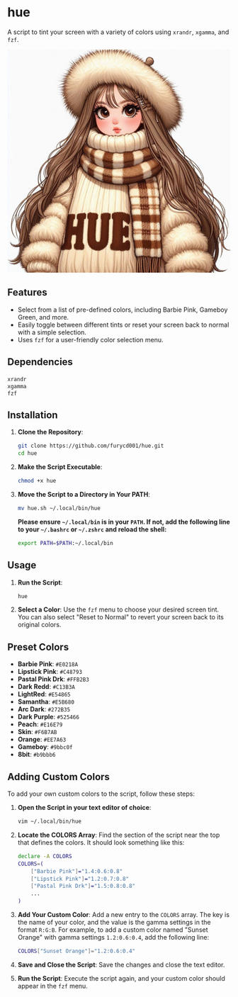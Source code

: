 # hue

A script to tint your screen with a variety of colors using `xrandr`, `xgamma`, and `fzf`.

![alt text](hue.jpg "hue girl")

## Features

- Select from a list of pre-defined colors, including Barbie Pink, Gameboy Green, and more.
- Easily toggle between different tints or reset your screen back to normal with a simple selection.
- Uses `fzf` for a user-friendly color selection menu.

## Dependencies

```
xrandr
xgamma
fzf
```

## Installation

1. **Clone the Repository**:
    ```bash
    git clone https://github.com/furycd001/hue.git
    cd hue
    ```

2. **Make the Script Executable**:
    ```bash
    chmod +x hue
    ```

3. **Move the Script to a Directory in Your PATH**:
    ```bash
    mv hue.sh ~/.local/bin/hue
    ```

    **Please ensure `~/.local/bin` is in your `PATH`. If not, add the following line to your `~/.bashrc` or `~/.zshrc` and reload the shell:**
    ```bash
    export PATH=$PATH:~/.local/bin
    ```

## Usage

1. **Run the Script**:
    ```bash
    hue
    ```

2. **Select a Color**:
    Use the `fzf` menu to choose your desired screen tint. You can also select "Reset to Normal" to revert your screen back to its original colors.

## Preset Colors

- **Barbie Pink**: `#E0218A`
- **Lipstick Pink**: `#C48793`
- **Pastal Pink Drk**: `#FFB2B3`
- **Dark Redd**: `#C13B3A`
- **LightRed**: `#E54865`
- **Samantha**: `#E5B680`
- **Arc Dark**: `#272B35`
- **Dark Purple**: `#525466`
- **Peach**: `#E16E79`
- **Skin**: `#F6B7AB`
- **Orange**: `#EE7A63`
- **Gameboy**: `#9bbc0f`
- **8bit**: `#b9bbb6`

## Adding Custom Colors

To add your own custom colors to the script, follow these steps:

1. **Open the Script in your text editor of choice**:
    ```bash
    vim ~/.local/bin/hue
    ```

2. **Locate the COLORS Array**:
    Find the section of the script near the top that defines the colors. It should look something like this:
    ```bash
    declare -A COLORS
    COLORS=(
        ["Barbie Pink"]="1.4:0.6:0.8"
        ["Lipstick Pink"]="1.2:0.7:0.8"
        ["Pastal Pink Drk"]="1.5:0.8:0.8"
        ...
    )
    ```

3. **Add Your Custom Color**:
    Add a new entry to the `COLORS` array. The key is the name of your color, and the value is the gamma settings in the format `R:G:B`. For example, to add a custom color named "Sunset Orange" with gamma settings `1.2:0.6:0.4`, add the following line:
    ```bash
    COLORS["Sunset Orange"]="1.2:0.6:0.4"
    ```

4. **Save and Close the Script**:
    Save the changes and close the text editor.

5. **Run the Script**:
    Execute the script again, and your custom color should appear in the `fzf` menu.
